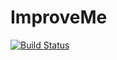 # ImproveMe

[![Build Status](https://travis-ci.org/dskoda1/ImproveMe.svg?branch=master)](https://travis-ci.org/dskoda1/ImproveMe)



